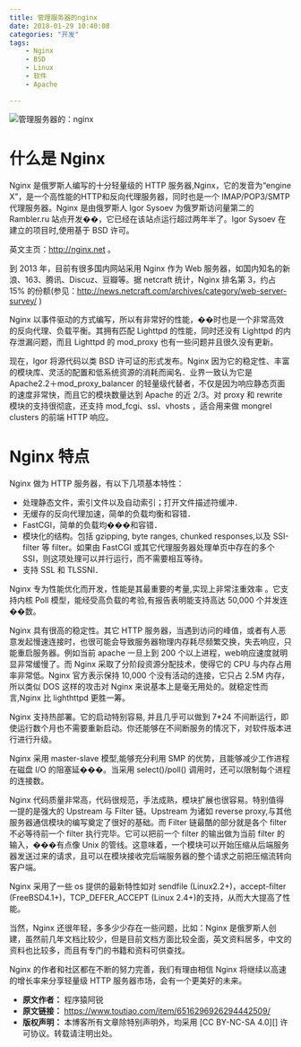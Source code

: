 ```yaml
---
title: 管理服务器的nginx
date: 2018-01-29 10:40:08
categories: "开发"
tags:
	- Nginx
	- BSD
	- Linux
	- 软件
	- Apache

---
```


![管理服务器的：nginx][nginx]

# 什么是 Nginx  #

Nginx 是俄罗斯人编写的十分轻量级的 HTTP 服务器,Nginx，它的发音为“engine X”，是一个高性能的HTTP和反向代理服务器，同时也是一个 IMAP/POP3/SMTP 代理服务器。Nginx 是由俄罗斯人 Igor Sysoev 为俄罗斯访问量第二的 Rambler.ru 站点开发��，它已经在该站点运行超过两年半了。Igor Sysoev 在建立的项目时,使用基于 BSD 许可。

英文主页：http://nginx.net 。

到 2013 年，目前有很多国内网站采用 Nginx 作为 Web 服务器，如国内知名的新浪、163、腾讯、Discuz、豆瓣等。据 netcraft 统计，Nginx 排名第 3，约占 15% 的份额(参见：http://news.netcraft.com/archives/category/web-server-survey/ )

Nginx 以事件驱动的方式编写，所以有非常好的性能，��时也是一个非常高效的反向代理、负载平衡。其拥有匹配 Lighttpd 的性能，同时还没有 Lighttpd 的内存泄漏问题，而且 Lighttpd 的 mod\_proxy 也有一些问题并且很久没有更新。

现在，Igor 将源代码以类 BSD 许可证的形式发布。Nginx 因为它的稳定性、丰富的模块库、灵活的配置和低系统资源的消耗而闻名．业界一致认为它是 Apache2.2＋mod\_proxy\_balancer 的轻量级代替者，不仅是因为响应静态页面的速度非常快，而且它的模块数量达到 Apache 的近 2/3。对 proxy 和 rewrite 模块的支持很彻底，还支持 mod\_fcgi、ssl、vhosts ，适合用来做 mongrel clusters 的前端 HTTP 响应。

# Nginx 特点 #

Nginx 做为 HTTP 服务器，有以下几项基本特性：

 *  处理静态文件，索引文件以及自动索引；打开文件描述符缓冲．
 *  无缓存的反向代理加速，简单的负载均衡和容错．
 *  FastCGI，简单的负载均���和容错．
 *  模块化的结构。包括 gzipping, byte ranges, chunked responses,以及 SSI-filter 等 filter。如果由 FastCGI 或其它代理服务器处理单页中存在的多个 SSI，则这项处理可以并行运行，而不需要相互等待。
 *  支持 SSL 和 TLSSNI．

Nginx 专为性能优化而开发，性能是其最重要的考量,实现上非常注重效率 。它支持内核 Poll 模型，能经受高负载的考验,有报告表明能支持高达 50,000 个并发连��数。

Nginx 具有很高的稳定性。其它 HTTP 服务器，当遇到访问的峰值，或者有人恶意发起慢速连接时，也很可能会导致服务器物理内存耗尽频繁交换，失去响应，只能重启服务器。例如当前 apache 一旦上到 200 个以上进程，web响应速度就明显非常缓慢了。而 Nginx 采取了分阶段资源分配技术，使得它的 CPU 与内存占用率非常低。Nginx 官方表示保持 10,000 个没有活动的连接，它只占 2.5M 内存，所以类似 DOS 这样的攻击对 Nginx 来说基本上是毫无用处的。就稳定性而言,Nginx 比 lighthttpd 更胜一筹。

Nginx 支持热部署。它的启动特别容易, 并且几乎可以做到 7\*24 不间断运行，即使运行数个月也不需要重新启动。你还能够在不间断服务的情况下，对软件版本进行进行升级。

Nginx 采用 master-slave 模型,能够充分利用 SMP 的优势，且能够减少工作进程在磁盘 I/O 的阻塞延���。当采用 select()/poll() 调用时，还可以限制每个进程的连接数。

Nginx 代码质量非常高，代码很规范，手法成熟，模块扩展也很容易。特别值得一提的是强大的 Upstream 与 Filter 链。Upstream 为诸如 reverse proxy,与其他服务器通信模块的编写奠定了很好的基础。而 Filter 链最酷的部分就是各个 filter 不必等待前一个 filter 执行完毕。它可以把前一个 filter 的输出做为当前 filter 的输入，���有点像 Unix 的管线。这意味着，一个模块可以开始压缩从后端服务器发送过来的请求，且可以在模块接收完后端服务器的整个请求之前把压缩流转向客户端。

Nginx 采用了一些 os 提供的最新特性如对 sendfile (Linux2.2+)，accept-filter (FreeBSD4.1+)，TCP\_DEFER\_ACCEPT (Linux 2.4+)的支持，从而大大提高了性能。

当然，Nginx 还很年轻，多多少少存在一些问题，比如：Nginx 是俄罗斯人创建，虽然前几年文档比较少，但是目前文档方面比较全面，英文资料居多，中文的资料也比较多，而且有专门的书籍和资料可供查找。

Nginx 的作者和社区都在不断的努力完善，我们有理由相信 Nginx 将继续以高速的增长率来分享轻量级 HTTP 服务器市场，会有一个更美好的未来。


[nginx]: /pro/os/crawler/ZQBM-YIUY-FNUM.jpg
 *  **原文作者：** 程序猿阿锐
 *  **原文链接：** https://www.toutiao.com/item/6516296926294442509/
 *  **版权声明：** 本博客所有文章除特别声明外，均采用 [CC BY-NC-SA 4.0][] 许可协议。转载请注明出处。